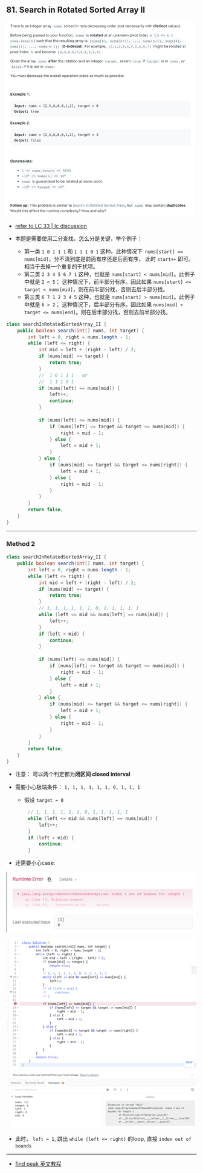 ## 81. Search in Rotated Sorted Array II
![](img/2023-04-02-19-52-31.png)

- [refer to LC 33 | lc discussion](https://leetcode.cn/problems/search-in-rotated-sorted-array-ii/solutions/22056/zai-javazhong-ji-bai-liao-100de-yong-hu-by-reedfan/#:~:text=Java-,%E8%A7%A3%E9%A2%98%E6%80%9D%E8%B7%AF%EF%BC%9A,%E9%9C%80%E8%A6%81%E4%BD%BF%E7%94%A8%E4%BA%8C%E5%88%86%E6%9F%A5%E6%89%BE%EF%BC%8C%E6%80%8E%E4%B9%88%E5%88%86%E6%98%AF%E5%85%B3%E9%94%AE%EF%BC%8C%E4%B8%BE%E4%B8%AA%E4%BE%8B%E5%AD%90%EF%BC%9A,-%E7%AC%AC%E4%B8%80%E7%B1%BB)


- 本题是需要使用二分查找，怎么分是关键，举个例子：
  - 第一类 `1 0 1 1 1` 和 `1 1 1 0 1` 这种。此种情况下` nums[start] == nums[mid]`，分不清到底是前面有序还是后面有序，
    此时 `start++` 即可。相当于去掉一个重复的干扰项。
  - 第二类 `2 3 4 5 6 7 1` 这种，也就是 `nums[start] < nums[mid]`。此例子中就是 `2 < 5`； 这种情况下，前半部分有序。因此如果 
    `nums[start] <= target < nums[mid]`，则在前半部分找，否则去后半部分找。
  - 第三类 `6 7 1 2 3 4 5` 这种，也就是 `nums[start] > nums[mid]`。此例子中就是 `6 > 2`； 这种情况下，后半部分有序。因此如果 
    `nums[mid] < target <= nums[end]`。则在后半部分找，否则去前半部分找。


```java
class searchInRotatedSortedArray_II {
    public boolean search(int[] nums, int target) {
        int left = 0, right = nums.length - 1;
        while (left <= right) {
            int mid = left + (right - left) / 2;
            if (nums[mid] == target) {
                return true;
            }
            //  1 0 1 1 1   or
            //  1 1 1 0 1
            if (nums[left] == nums[mid]) {
                left++;
                continue;
            }

            if (nums[left] <= nums[mid]) {
                if (nums[left] <= target && target <= nums[mid]) {
                    right = mid - 1;
                } else {
                    left = mid + 1;
                }
            } else {
                if (nums[mid] <= target && target <= nums[right]) {
                    left = mid + 1;
                } else {
                    right = mid - 1;
                }
            }
        }
        return false;
    }
}
```



---

### Method 2


```java
class searchInRotatedSortedArray_II {
    public boolean search(int[] nums, int target) {
        int left = 0, right = nums.length - 1;
        while (left <= right) {
            int mid = left + (right - left) / 2;
            if (nums[mid] == target) {
                return true;
            }
            // 1, 1, 1, 1, 1, 1, 0, 1, 1, 1, 1, 1
            while (left <= mid && nums[left] == nums[mid]) {
                left++;
            }
            if (left > mid) {
                continue;
            }

            if (nums[left] <= nums[mid]) {
                if (nums[left] <= target && target <= nums[mid]) {
                    right = mid - 1;
                } else {
                    left = mid + 1;
                }
            } else {
                if (nums[mid] <= target && target <= nums[right]) {
                    left = mid + 1;
                } else {
                    right = mid - 1;
                }
            }
        }
        return false;
    }
}
```


- 注意： 可以两个判定都为**闭区间 closed interval**

- 需要小心极端条件： `1, 1, 1, 1, 1, 1, 0, 1, 1, 1`
  - 假设 `target = 0`


```java
        // 1, 1, 1, 1, 1, 1, 0, 1, 1, 1, 1, 1
        while (left <= mid && nums[left] == nums[mid]) {
            left++;
        }
        if (left > mid) {
            continue;
        }
```

- 还需要小心case: 

![](img/2023-04-08-16-41-56.png)

![](img/2023-04-08-16-42-54.png)

- 此时， `left = 1`, 跳出 `while (left <= right)` 的loop, 直接 `index out of bounds`




---
- [find peak 英文教程](https://leetcode.com/problems/search-in-rotated-sorted-array-ii/discuss/1654316/C%2B%2B-oror-Binary-Search-Approach-oror-O(log-N)-oror-Divided-and-Conquered)

